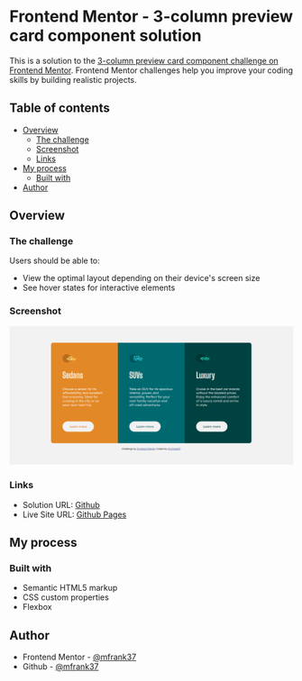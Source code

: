 # Frontend Mentor - 3-column preview card component solution

This is a solution to the [3-column preview card component challenge on Frontend Mentor](https://www.frontendmentor.io/challenges/3column-preview-card-component-pH92eAR2-). Frontend Mentor challenges help you improve your coding skills by building realistic projects.

## Table of contents

- [Overview](#overview)
  - [The challenge](#the-challenge)
  - [Screenshot](#screenshot)
  - [Links](#links)
- [My process](#my-process)
  - [Built with](#built-with)
- [Author](#author)

## Overview

### The challenge

Users should be able to:

- View the optimal layout depending on their device's screen size
- See hover states for interactive elements

### Screenshot

![screenshot.png](./screenshot.png)

### Links

- Solution URL: [Github](https://github.com/mfrank37/frontend-mastery/tree/master/3-column-preview-card-component-main)
- Live Site URL: [Github Pages](https://mfrank37.github.io/interactive-rating-component-main/3-column-preview-card-component-main)

## My process

### Built with

- Semantic HTML5 markup
- CSS custom properties
- Flexbox

## Author

- Frontend Mentor - [@mfrank37](https://www.frontendmentor.io/profile/mfrank37)
- Github - [@mfrank37](https://github.com/mfrank37)
